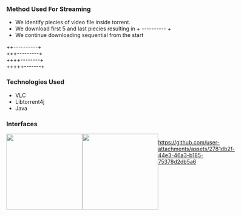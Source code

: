 ### Method Used For Streaming
- We identify piecies of video file inside torrent.
- We download first 5 and last piecies resulting in + ---------- +
- We continue downloading sequential from the start

++----------+ <br/> 
+++---------+ <br/> 
++++--------+ <br/> 
+++++-------+

### Technologies Used
- VLC
- Libtorrent4j
- Java

### Interfaces

<div style="display: flex;">
<img src="https://github.com/Xristosxmp/torstream/blob/main/assets/Screenshot_20240905_122752.png" width="200">
<img src="https://github.com/Xristosxmp/torstream/blob/main/assets/Screenshot_20240905_122805.png" width="200">

https://github.com/user-attachments/assets/2781db2f-44e3-46a3-b185-75378d2db5a6




</div>
